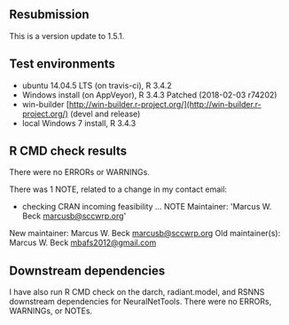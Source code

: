 ## Resubmission
This is a version update to 1.5.1. 

## Test environments
* ubuntu 14.04.5 LTS (on travis-ci), R 3.4.2
* Windows install (on AppVeyor), R 3.4.3 Patched (2018-02-03 r74202)
* win-builder [http://win-builder.r-project.org/](http://win-builder.r-project.org/) (devel and release)
* local Windows 7 install, R 3.4.3

## R CMD check results
There were no ERRORs or WARNINGs. 

There was 1 NOTE, related to a change in my contact email: 

* checking CRAN incoming feasibility ... NOTE
Maintainer: 'Marcus W. Beck <marcusb@sccwrp.org>'

New maintainer:
  Marcus W. Beck <marcusb@sccwrp.org>
Old maintainer(s):
  Marcus W. Beck <mbafs2012@gmail.com>

## Downstream dependencies
I have also run R CMD check on the darch, radiant.model, and RSNNS downstream dependencies for NeuralNetTools.  There were no ERRORs, WARNINGs, or NOTEs.